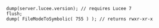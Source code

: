 ```luceescript+trycf
dump(server.lucee.version); // requires Lucee 7
flush;
dump( FileModeToSymbolic( 755 ) ); // returns rwxr-xr-x 
```